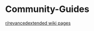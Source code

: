 # Community-Guides

[r/revancedextended wiki pages](https://github.com/ReVanced-Extended-Community/Community-Guides/tree/main/revancedextended%20wiki)
